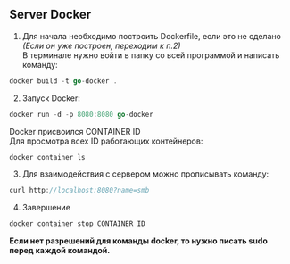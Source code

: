 ## Server Docker

1.  Для начала необходимо построить Dockerfile, если это не сделано  
    *(Если он уже построен, переходим к п.2)*  
    В терминале нужно войти в папку со всей программой и написать команду:
```go
docker build -t go-docker .
```
2.  Запуск Docker:
```go
docker run -d -p 8080:8080 go-docker
``` 
  Docker присвоился CONTAINER ID  
  Для просмотра всех ID работающих контейнеров:

```go
docker container ls
``` 

3.  Для взаимодействия с сервером можно прописывать команду:
```go
curl http://localhost:8080?name=smb
```

4.  Завершение 
```go
docker container stop CONTAINER ID
```

**Если нет разрешений для команды docker, то нужно писать sudo перед каждой командой.**